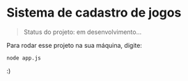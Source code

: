 # Sistema de cadastro de jogos

> Status do projeto: em desenvolvimento...

Para rodar esse projeto na sua máquina, digite:

```
node app.js
```
:)